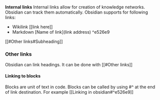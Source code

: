 **Internal links**
Internal links allow for creation of knowledge networks. Obsidian can track them automatically. Obsidian supports for following links:
- Wikilink \[[link here]]
- Markdown \[Name of link](link address)
^e526e9

[[#Other links#Subheading]]
### Other links
Obsidian can link headings. It can be done with \[[#Other links]]

#### Linking to blocks

Blocks are unit of text in code. Blocks can be called by using #^ at the end of link destination. For example [[Linking in obsidian#^e526e9]]